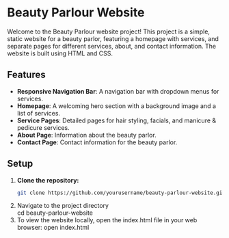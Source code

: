 # Beauty Parlour Website

Welcome to the Beauty Parlour website project! This project is a simple, static website for a beauty parlor, featuring a homepage with services, and separate pages for different services, about, and contact information. The website is built using HTML and CSS.


## Features

- **Responsive Navigation Bar**: A navigation bar with dropdown menus for services.
- **Homepage**: A welcoming hero section with a background image and a list of services.
- **Service Pages**: Detailed pages for hair styling, facials, and manicure & pedicure services.
- **About Page**: Information about the beauty parlor.
- **Contact Page**: Contact information for the beauty parlor.

## Setup

1. **Clone the repository:**
   ```bash
   git clone https://github.com/yourusername/beauty-parlour-website.git
2. Navigate to the project directory   
cd beauty-parlour-website
3. To view the website locally, open the index.html file in your web browser:
open index.html

